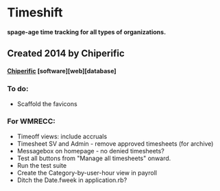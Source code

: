 # Timeshift
#### spage-age time tracking for all types of organizations.

## Created 2014 by Chiperific
#### [Chiperific](http://chiperific.com) \[software\]\[web\]\[database\]


##### 


### To do:
- Scaffold the favicons

### For WMRECC:
- Timeoff views: include accruals
- Timesheet SV and Admin - remove approved timesheets (for archive)
- Messagebox on homepage - no denied timesheets?
- Test all buttons from "Manage all timesheets" onward.
- Run the test suite
- Create the Category-by-user-hour view in payroll
- Ditch the Date.fweek in application.rb?